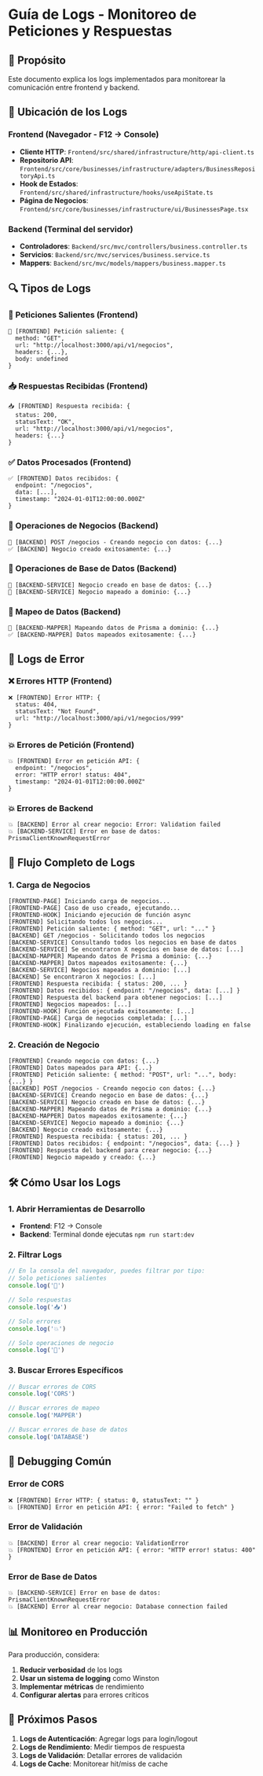 # Guía de Logs - Monitoreo de Peticiones y Respuestas

## 🎯 Propósito
Este documento explica los logs implementados para monitorear la comunicación entre frontend y backend.

## 📍 Ubicación de los Logs

### Frontend (Navegador - F12 → Console)
- **Cliente HTTP**: `Frontend/src/shared/infrastructure/http/api-client.ts`
- **Repositorio API**: `Frontend/src/core/businesses/infrastructure/adapters/BusinessRepositoryApi.ts`
- **Hook de Estados**: `Frontend/src/shared/infrastructure/hooks/useApiState.ts`
- **Página de Negocios**: `Frontend/src/core/businesses/infrastructure/ui/BusinessesPage.tsx`

### Backend (Terminal del servidor)
- **Controladores**: `Backend/src/mvc/controllers/business.controller.ts`
- **Servicios**: `Backend/src/mvc/services/business.service.ts`
- **Mappers**: `Backend/src/mvc/models/mappers/business.mapper.ts`

## 🔍 Tipos de Logs

### 🚀 Peticiones Salientes (Frontend)
```
🚀 [FRONTEND] Petición saliente: {
  method: "GET",
  url: "http://localhost:3000/api/v1/negocios",
  headers: {...},
  body: undefined
}
```

### 📥 Respuestas Recibidas (Frontend)
```
📥 [FRONTEND] Respuesta recibida: {
  status: 200,
  statusText: "OK",
  url: "http://localhost:3000/api/v1/negocios",
  headers: {...}
}
```

### ✅ Datos Procesados (Frontend)
```
✅ [FRONTEND] Datos recibidos: {
  endpoint: "/negocios",
  data: [...],
  timestamp: "2024-01-01T12:00:00.000Z"
}
```

### 🏢 Operaciones de Negocios (Backend)
```
🏢 [BACKEND] POST /negocios - Creando negocio con datos: {...}
✅ [BACKEND] Negocio creado exitosamente: {...}
```

### 💾 Operaciones de Base de Datos (Backend)
```
💾 [BACKEND-SERVICE] Negocio creado en base de datos: {...}
🔄 [BACKEND-SERVICE] Negocio mapeado a dominio: {...}
```

### 🔄 Mapeo de Datos (Backend)
```
🔄 [BACKEND-MAPPER] Mapeando datos de Prisma a dominio: {...}
✅ [BACKEND-MAPPER] Datos mapeados exitosamente: {...}
```

## 🐛 Logs de Error

### ❌ Errores HTTP (Frontend)
```
❌ [FRONTEND] Error HTTP: {
  status: 404,
  statusText: "Not Found",
  url: "http://localhost:3000/api/v1/negocios/999"
}
```

### 💥 Errores de Petición (Frontend)
```
💥 [FRONTEND] Error en petición API: {
  endpoint: "/negocios",
  error: "HTTP error! status: 404",
  timestamp: "2024-01-01T12:00:00.000Z"
}
```

### 💥 Errores de Backend
```
💥 [BACKEND] Error al crear negocio: Error: Validation failed
💥 [BACKEND-SERVICE] Error en base de datos: PrismaClientKnownRequestError
```

## 🔄 Flujo Completo de Logs

### 1. Carga de Negocios
```
[FRONTEND-PAGE] Iniciando carga de negocios...
[FRONTEND-PAGE] Caso de uso creado, ejecutando...
[FRONTEND-HOOK] Iniciando ejecución de función async
[FRONTEND] Solicitando todos los negocios...
[FRONTEND] Petición saliente: { method: "GET", url: "..." }
[BACKEND] GET /negocios - Solicitando todos los negocios
[BACKEND-SERVICE] Consultando todos los negocios en base de datos
[BACKEND-SERVICE] Se encontraron X negocios en base de datos: [...]
[BACKEND-MAPPER] Mapeando datos de Prisma a dominio: {...}
[BACKEND-MAPPER] Datos mapeados exitosamente: {...}
[BACKEND-SERVICE] Negocios mapeados a dominio: [...]
[BACKEND] Se encontraron X negocios: [...]
[FRONTEND] Respuesta recibida: { status: 200, ... }
[FRONTEND] Datos recibidos: { endpoint: "/negocios", data: [...] }
[FRONTEND] Respuesta del backend para obtener negocios: [...]
[FRONTEND] Negocios mapeados: [...]
[FRONTEND-HOOK] Función ejecutada exitosamente: [...]
[FRONTEND-PAGE] Carga de negocios completada: [...]
[FRONTEND-HOOK] Finalizando ejecución, estableciendo loading en false
```

### 2. Creación de Negocio
```
[FRONTEND] Creando negocio con datos: {...}
[FRONTEND] Datos mapeados para API: {...}
[FRONTEND] Petición saliente: { method: "POST", url: "...", body: {...} }
[BACKEND] POST /negocios - Creando negocio con datos: {...}
[BACKEND-SERVICE] Creando negocio en base de datos: {...}
[BACKEND-SERVICE] Negocio creado en base de datos: {...}
[BACKEND-MAPPER] Mapeando datos de Prisma a dominio: {...}
[BACKEND-MAPPER] Datos mapeados exitosamente: {...}
[BACKEND-SERVICE] Negocio mapeado a dominio: {...}
[BACKEND] Negocio creado exitosamente: {...}
[FRONTEND] Respuesta recibida: { status: 201, ... }
[FRONTEND] Datos recibidos: { endpoint: "/negocios", data: {...} }
[FRONTEND] Respuesta del backend para crear negocio: {...}
[FRONTEND] Negocio mapeado y creado: {...}
```

## 🛠️ Cómo Usar los Logs

### 1. Abrir Herramientas de Desarrollo
- **Frontend**: F12 → Console
- **Backend**: Terminal donde ejecutas `npm run start:dev`

### 2. Filtrar Logs
```javascript
// En la consola del navegador, puedes filtrar por tipo:
// Solo peticiones salientes
console.log('🚀')

// Solo respuestas
console.log('📥')

// Solo errores
console.log('💥')

// Solo operaciones de negocio
console.log('🏢')
```

### 3. Buscar Errores Específicos
```javascript
// Buscar errores de CORS
console.log('CORS')

// Buscar errores de mapeo
console.log('MAPPER')

// Buscar errores de base de datos
console.log('DATABASE')
```

## 🔧 Debugging Común

### Error de CORS
```
❌ [FRONTEND] Error HTTP: { status: 0, statusText: "" }
💥 [FRONTEND] Error en petición API: { error: "Failed to fetch" }
```

### Error de Validación
```
💥 [BACKEND] Error al crear negocio: ValidationError
💥 [FRONTEND] Error en petición API: { error: "HTTP error! status: 400" }
```

### Error de Base de Datos
```
💥 [BACKEND-SERVICE] Error en base de datos: PrismaClientKnownRequestError
💥 [BACKEND] Error al crear negocio: Database connection failed
```

## 📊 Monitoreo en Producción

Para producción, considera:
1. **Reducir verbosidad** de los logs
2. **Usar un sistema de logging** como Winston
3. **Implementar métricas** de rendimiento
4. **Configurar alertas** para errores críticos

## 🎯 Próximos Pasos

1. **Logs de Autenticación**: Agregar logs para login/logout
2. **Logs de Rendimiento**: Medir tiempos de respuesta
3. **Logs de Validación**: Detallar errores de validación
4. **Logs de Cache**: Monitorear hit/miss de cache
